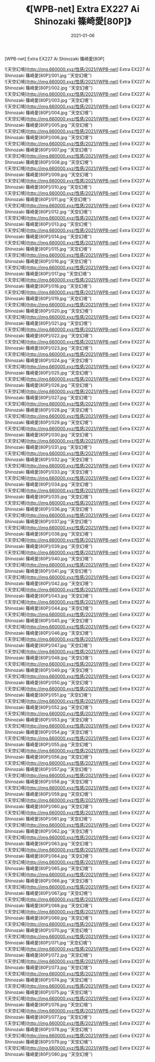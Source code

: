 ﻿---
layout: post
title:  《[WPB-net] Extra EX227 Ai Shinozaki 篠崎愛[80P]》
date:   2021-01-06
img: http://img.660000.xyz/性感/2021/[WPB-net] Extra EX227 Ai Shinozaki 篠崎愛[80P]/000.jpg
categories: [美女, 性感, 泳衣]
---

[WPB-net] Extra EX227 Ai Shinozaki 篠崎愛[80P]



![天空幻境](http://img.660000.xyz/性感/2021/[WPB-net] Extra EX227 Ai Shinozaki 篠崎愛[80P]/001.jpg ''天空幻境'') <br>
![天空幻境](http://img.660000.xyz/性感/2021/[WPB-net] Extra EX227 Ai Shinozaki 篠崎愛[80P]/002.jpg ''天空幻境'') <br>
![天空幻境](http://img.660000.xyz/性感/2021/[WPB-net] Extra EX227 Ai Shinozaki 篠崎愛[80P]/003.jpg ''天空幻境'') <br>
![天空幻境](http://img.660000.xyz/性感/2021/[WPB-net] Extra EX227 Ai Shinozaki 篠崎愛[80P]/004.jpg ''天空幻境'') <br>
![天空幻境](http://img.660000.xyz/性感/2021/[WPB-net] Extra EX227 Ai Shinozaki 篠崎愛[80P]/005.jpg ''天空幻境'') <br>
![天空幻境](http://img.660000.xyz/性感/2021/[WPB-net] Extra EX227 Ai Shinozaki 篠崎愛[80P]/006.jpg ''天空幻境'') <br>
![天空幻境](http://img.660000.xyz/性感/2021/[WPB-net] Extra EX227 Ai Shinozaki 篠崎愛[80P]/007.jpg ''天空幻境'') <br>
![天空幻境](http://img.660000.xyz/性感/2021/[WPB-net] Extra EX227 Ai Shinozaki 篠崎愛[80P]/008.jpg ''天空幻境'') <br>
![天空幻境](http://img.660000.xyz/性感/2021/[WPB-net] Extra EX227 Ai Shinozaki 篠崎愛[80P]/009.jpg ''天空幻境'') <br>
![天空幻境](http://img.660000.xyz/性感/2021/[WPB-net] Extra EX227 Ai Shinozaki 篠崎愛[80P]/010.jpg ''天空幻境'') <br>
![天空幻境](http://img.660000.xyz/性感/2021/[WPB-net] Extra EX227 Ai Shinozaki 篠崎愛[80P]/011.jpg ''天空幻境'') <br>
![天空幻境](http://img.660000.xyz/性感/2021/[WPB-net] Extra EX227 Ai Shinozaki 篠崎愛[80P]/012.jpg ''天空幻境'') <br>
![天空幻境](http://img.660000.xyz/性感/2021/[WPB-net] Extra EX227 Ai Shinozaki 篠崎愛[80P]/013.jpg ''天空幻境'') <br>
![天空幻境](http://img.660000.xyz/性感/2021/[WPB-net] Extra EX227 Ai Shinozaki 篠崎愛[80P]/014.jpg ''天空幻境'') <br>
![天空幻境](http://img.660000.xyz/性感/2021/[WPB-net] Extra EX227 Ai Shinozaki 篠崎愛[80P]/015.jpg ''天空幻境'') <br>
![天空幻境](http://img.660000.xyz/性感/2021/[WPB-net] Extra EX227 Ai Shinozaki 篠崎愛[80P]/016.jpg ''天空幻境'') <br>
![天空幻境](http://img.660000.xyz/性感/2021/[WPB-net] Extra EX227 Ai Shinozaki 篠崎愛[80P]/017.jpg ''天空幻境'') <br>
![天空幻境](http://img.660000.xyz/性感/2021/[WPB-net] Extra EX227 Ai Shinozaki 篠崎愛[80P]/018.jpg ''天空幻境'') <br>
![天空幻境](http://img.660000.xyz/性感/2021/[WPB-net] Extra EX227 Ai Shinozaki 篠崎愛[80P]/019.jpg ''天空幻境'') <br>
![天空幻境](http://img.660000.xyz/性感/2021/[WPB-net] Extra EX227 Ai Shinozaki 篠崎愛[80P]/020.jpg ''天空幻境'') <br>
![天空幻境](http://img.660000.xyz/性感/2021/[WPB-net] Extra EX227 Ai Shinozaki 篠崎愛[80P]/021.jpg ''天空幻境'') <br>
![天空幻境](http://img.660000.xyz/性感/2021/[WPB-net] Extra EX227 Ai Shinozaki 篠崎愛[80P]/022.jpg ''天空幻境'') <br>
![天空幻境](http://img.660000.xyz/性感/2021/[WPB-net] Extra EX227 Ai Shinozaki 篠崎愛[80P]/023.jpg ''天空幻境'') <br>
![天空幻境](http://img.660000.xyz/性感/2021/[WPB-net] Extra EX227 Ai Shinozaki 篠崎愛[80P]/024.jpg ''天空幻境'') <br>
![天空幻境](http://img.660000.xyz/性感/2021/[WPB-net] Extra EX227 Ai Shinozaki 篠崎愛[80P]/025.jpg ''天空幻境'') <br>
![天空幻境](http://img.660000.xyz/性感/2021/[WPB-net] Extra EX227 Ai Shinozaki 篠崎愛[80P]/026.jpg ''天空幻境'') <br>
![天空幻境](http://img.660000.xyz/性感/2021/[WPB-net] Extra EX227 Ai Shinozaki 篠崎愛[80P]/027.jpg ''天空幻境'') <br>
![天空幻境](http://img.660000.xyz/性感/2021/[WPB-net] Extra EX227 Ai Shinozaki 篠崎愛[80P]/028.jpg ''天空幻境'') <br>
![天空幻境](http://img.660000.xyz/性感/2021/[WPB-net] Extra EX227 Ai Shinozaki 篠崎愛[80P]/029.jpg ''天空幻境'') <br>
![天空幻境](http://img.660000.xyz/性感/2021/[WPB-net] Extra EX227 Ai Shinozaki 篠崎愛[80P]/030.jpg ''天空幻境'') <br>
![天空幻境](http://img.660000.xyz/性感/2021/[WPB-net] Extra EX227 Ai Shinozaki 篠崎愛[80P]/031.jpg ''天空幻境'') <br>
![天空幻境](http://img.660000.xyz/性感/2021/[WPB-net] Extra EX227 Ai Shinozaki 篠崎愛[80P]/032.jpg ''天空幻境'') <br>
![天空幻境](http://img.660000.xyz/性感/2021/[WPB-net] Extra EX227 Ai Shinozaki 篠崎愛[80P]/033.jpg ''天空幻境'') <br>
![天空幻境](http://img.660000.xyz/性感/2021/[WPB-net] Extra EX227 Ai Shinozaki 篠崎愛[80P]/034.jpg ''天空幻境'') <br>
![天空幻境](http://img.660000.xyz/性感/2021/[WPB-net] Extra EX227 Ai Shinozaki 篠崎愛[80P]/035.jpg ''天空幻境'') <br>
![天空幻境](http://img.660000.xyz/性感/2021/[WPB-net] Extra EX227 Ai Shinozaki 篠崎愛[80P]/036.jpg ''天空幻境'') <br>
![天空幻境](http://img.660000.xyz/性感/2021/[WPB-net] Extra EX227 Ai Shinozaki 篠崎愛[80P]/037.jpg ''天空幻境'') <br>
![天空幻境](http://img.660000.xyz/性感/2021/[WPB-net] Extra EX227 Ai Shinozaki 篠崎愛[80P]/038.jpg ''天空幻境'') <br>
![天空幻境](http://img.660000.xyz/性感/2021/[WPB-net] Extra EX227 Ai Shinozaki 篠崎愛[80P]/039.jpg ''天空幻境'') <br>
![天空幻境](http://img.660000.xyz/性感/2021/[WPB-net] Extra EX227 Ai Shinozaki 篠崎愛[80P]/040.jpg ''天空幻境'') <br>
![天空幻境](http://img.660000.xyz/性感/2021/[WPB-net] Extra EX227 Ai Shinozaki 篠崎愛[80P]/041.jpg ''天空幻境'') <br>
![天空幻境](http://img.660000.xyz/性感/2021/[WPB-net] Extra EX227 Ai Shinozaki 篠崎愛[80P]/042.jpg ''天空幻境'') <br>
![天空幻境](http://img.660000.xyz/性感/2021/[WPB-net] Extra EX227 Ai Shinozaki 篠崎愛[80P]/043.jpg ''天空幻境'') <br>
![天空幻境](http://img.660000.xyz/性感/2021/[WPB-net] Extra EX227 Ai Shinozaki 篠崎愛[80P]/044.jpg ''天空幻境'') <br>
![天空幻境](http://img.660000.xyz/性感/2021/[WPB-net] Extra EX227 Ai Shinozaki 篠崎愛[80P]/045.jpg ''天空幻境'') <br>
![天空幻境](http://img.660000.xyz/性感/2021/[WPB-net] Extra EX227 Ai Shinozaki 篠崎愛[80P]/046.jpg ''天空幻境'') <br>
![天空幻境](http://img.660000.xyz/性感/2021/[WPB-net] Extra EX227 Ai Shinozaki 篠崎愛[80P]/047.jpg ''天空幻境'') <br>
![天空幻境](http://img.660000.xyz/性感/2021/[WPB-net] Extra EX227 Ai Shinozaki 篠崎愛[80P]/048.jpg ''天空幻境'') <br>
![天空幻境](http://img.660000.xyz/性感/2021/[WPB-net] Extra EX227 Ai Shinozaki 篠崎愛[80P]/049.jpg ''天空幻境'') <br>
![天空幻境](http://img.660000.xyz/性感/2021/[WPB-net] Extra EX227 Ai Shinozaki 篠崎愛[80P]/050.jpg ''天空幻境'') <br>
![天空幻境](http://img.660000.xyz/性感/2021/[WPB-net] Extra EX227 Ai Shinozaki 篠崎愛[80P]/051.jpg ''天空幻境'') <br>
![天空幻境](http://img.660000.xyz/性感/2021/[WPB-net] Extra EX227 Ai Shinozaki 篠崎愛[80P]/052.jpg ''天空幻境'') <br>
![天空幻境](http://img.660000.xyz/性感/2021/[WPB-net] Extra EX227 Ai Shinozaki 篠崎愛[80P]/053.jpg ''天空幻境'') <br>
![天空幻境](http://img.660000.xyz/性感/2021/[WPB-net] Extra EX227 Ai Shinozaki 篠崎愛[80P]/054.jpg ''天空幻境'') <br>
![天空幻境](http://img.660000.xyz/性感/2021/[WPB-net] Extra EX227 Ai Shinozaki 篠崎愛[80P]/055.jpg ''天空幻境'') <br>
![天空幻境](http://img.660000.xyz/性感/2021/[WPB-net] Extra EX227 Ai Shinozaki 篠崎愛[80P]/056.jpg ''天空幻境'') <br>
![天空幻境](http://img.660000.xyz/性感/2021/[WPB-net] Extra EX227 Ai Shinozaki 篠崎愛[80P]/057.jpg ''天空幻境'') <br>
![天空幻境](http://img.660000.xyz/性感/2021/[WPB-net] Extra EX227 Ai Shinozaki 篠崎愛[80P]/058.jpg ''天空幻境'') <br>
![天空幻境](http://img.660000.xyz/性感/2021/[WPB-net] Extra EX227 Ai Shinozaki 篠崎愛[80P]/059.jpg ''天空幻境'') <br>
![天空幻境](http://img.660000.xyz/性感/2021/[WPB-net] Extra EX227 Ai Shinozaki 篠崎愛[80P]/060.jpg ''天空幻境'') <br>
![天空幻境](http://img.660000.xyz/性感/2021/[WPB-net] Extra EX227 Ai Shinozaki 篠崎愛[80P]/061.jpg ''天空幻境'') <br>
![天空幻境](http://img.660000.xyz/性感/2021/[WPB-net] Extra EX227 Ai Shinozaki 篠崎愛[80P]/062.jpg ''天空幻境'') <br>
![天空幻境](http://img.660000.xyz/性感/2021/[WPB-net] Extra EX227 Ai Shinozaki 篠崎愛[80P]/063.jpg ''天空幻境'') <br>
![天空幻境](http://img.660000.xyz/性感/2021/[WPB-net] Extra EX227 Ai Shinozaki 篠崎愛[80P]/064.jpg ''天空幻境'') <br>
![天空幻境](http://img.660000.xyz/性感/2021/[WPB-net] Extra EX227 Ai Shinozaki 篠崎愛[80P]/065.jpg ''天空幻境'') <br>
![天空幻境](http://img.660000.xyz/性感/2021/[WPB-net] Extra EX227 Ai Shinozaki 篠崎愛[80P]/066.jpg ''天空幻境'') <br>
![天空幻境](http://img.660000.xyz/性感/2021/[WPB-net] Extra EX227 Ai Shinozaki 篠崎愛[80P]/067.jpg ''天空幻境'') <br>
![天空幻境](http://img.660000.xyz/性感/2021/[WPB-net] Extra EX227 Ai Shinozaki 篠崎愛[80P]/068.jpg ''天空幻境'') <br>
![天空幻境](http://img.660000.xyz/性感/2021/[WPB-net] Extra EX227 Ai Shinozaki 篠崎愛[80P]/069.jpg ''天空幻境'') <br>
![天空幻境](http://img.660000.xyz/性感/2021/[WPB-net] Extra EX227 Ai Shinozaki 篠崎愛[80P]/070.jpg ''天空幻境'') <br>
![天空幻境](http://img.660000.xyz/性感/2021/[WPB-net] Extra EX227 Ai Shinozaki 篠崎愛[80P]/071.jpg ''天空幻境'') <br>
![天空幻境](http://img.660000.xyz/性感/2021/[WPB-net] Extra EX227 Ai Shinozaki 篠崎愛[80P]/072.jpg ''天空幻境'') <br>
![天空幻境](http://img.660000.xyz/性感/2021/[WPB-net] Extra EX227 Ai Shinozaki 篠崎愛[80P]/073.jpg ''天空幻境'') <br>
![天空幻境](http://img.660000.xyz/性感/2021/[WPB-net] Extra EX227 Ai Shinozaki 篠崎愛[80P]/074.jpg ''天空幻境'') <br>
![天空幻境](http://img.660000.xyz/性感/2021/[WPB-net] Extra EX227 Ai Shinozaki 篠崎愛[80P]/075.jpg ''天空幻境'') <br>
![天空幻境](http://img.660000.xyz/性感/2021/[WPB-net] Extra EX227 Ai Shinozaki 篠崎愛[80P]/076.jpg ''天空幻境'') <br>
![天空幻境](http://img.660000.xyz/性感/2021/[WPB-net] Extra EX227 Ai Shinozaki 篠崎愛[80P]/077.jpg ''天空幻境'') <br>
![天空幻境](http://img.660000.xyz/性感/2021/[WPB-net] Extra EX227 Ai Shinozaki 篠崎愛[80P]/078.jpg ''天空幻境'') <br>
![天空幻境](http://img.660000.xyz/性感/2021/[WPB-net] Extra EX227 Ai Shinozaki 篠崎愛[80P]/079.jpg ''天空幻境'') <br>
![天空幻境](http://img.660000.xyz/性感/2021/[WPB-net] Extra EX227 Ai Shinozaki 篠崎愛[80P]/080.jpg ''天空幻境'') <br>